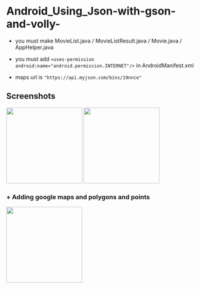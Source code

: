 # Android_Using_Json-with-gson-and-volly-

* you must make MovieList.java / MovieListResult.java / Movie.java / AppHelper.java

* you must add `<uses-permission android:name="android.permission.INTERNET"/>` in AndroidManifest.xml

* maps url is `"https://api.myjson.com/bins/19nnce"`

Screenshots
-----------

<div>

<img width="200" src="https://user-images.githubusercontent.com/37185394/52621534-e7effb00-2eea-11e9-8a40-8da862090bd0.PNG"/>
<img width="200" src="https://user-images.githubusercontent.com/37185394/52621539-eb838200-2eea-11e9-8966-93e87c8dd360.PNG"/>
</div>

<h3>
+ Adding google maps and polygons and points
 </h3>
 
<div>
  <img width="200" src="https://user-images.githubusercontent.com/37185394/52776478-07229000-3085-11e9-8236-c23ab794ac78.png"/>
  </div>
  
